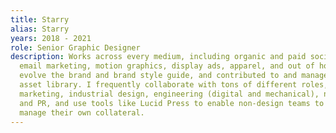 ```yaml
---
title: Starry
alias: Starry
years: 2018 - 2021
role: Senior Graphic Designer
description: Works across every medium, including organic and paid social, print,
  email marketing, motion graphics, display ads, apparel, and out of home. I’ve helped
  evolve the brand and brand style guide, and contributed to and managed the brand
  asset library. I frequently collaborate with tons of different roles, including
  marketing, industrial design, engineering (digital and mechanical), network technicians,
  and PR, and use tools like Lucid Press to enable non-design teams to create and
  manage their own collateral.
---
```



